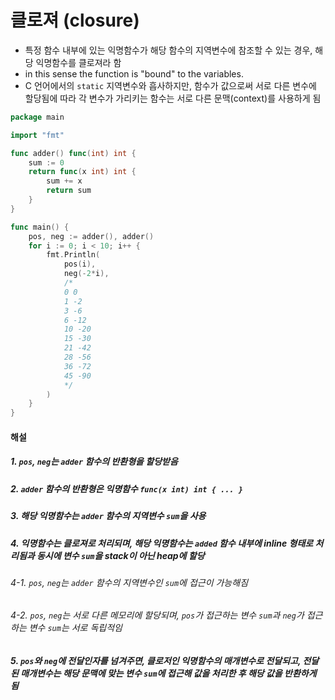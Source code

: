 # 클로져 (closure)
* 특정 함수 내부에 있는 익명함수가 해당 함수의 지역변수에 참조할 수 있는 경우, 해당 익명함수를 클로져라 함
* in this sense the function is "bound" to the variables.
* C 언어에서의 `static` 지역변수와 흡사하지만, 함수가 값으로써 서로 다른 변수에 할당됨에 따라 각 변수가 가리키는 함수는 서로 다른 문맥(context)를 사용하게 됨

```go
package main

import "fmt"

func adder() func(int) int {
    sum := 0
    return func(x int) int {
        sum += x
        return sum
    }
}

func main() {
    pos, neg := adder(), adder()
    for i := 0; i < 10; i++ {
        fmt.Println(
            pos(i),
            neg(-2*i),
            /*
            0 0
            1 -2
            3 -6
            6 -12
            10 -20
            15 -30
            21 -42
            28 -56
            36 -72
            45 -90
            */
        )
    }
}
```
#### 해설
##### 1. `pos`, `neg`는 `adder` 함수의 반환형을 할당받음
##### 2. `adder` 함수의 반환형은 익명함수 `func(x int) int { ... }`
##### 3. 해당 익명함수는 `adder` 함수의 지역변수 `sum`을 사용
##### 4. 익명함수는 클로져로 처리되며, 해당 익명함수는 `added` 함수 내부에 inline 형태로 처리됨과 동시에 변수 `sum`을 stack이 아닌 heap에 할당
###### 4-1. `pos`, `neg`는 `adder` 함수의 지역변수인 `sum`에 접근이 가능해짐
###### 4-2. `pos`, `neg`는 서로 다른 메모리에 할당되며, `pos`가 접근하는 변수 `sum`과 `neg`가 접근하는 변수 `sum`는 서로 독립적임
##### 5. `pos`와 `neg`에 전달인자를 넘겨주면, 클로저인 익명함수의 매개변수로 전달되고, 전달된 매개변수는 해당 문맥에 맞는 변수 `sum`에 접근해 값을 처리한 후 해당 값을 반환하게 됨
